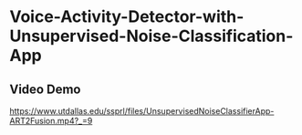 # Voice-Activity-Detector-with-Unsupervised-Noise-Classification-App

## Video Demo

https://www.utdallas.edu/ssprl/files/UnsupervisedNoiseClassifierApp-ART2Fusion.mp4?_=9
